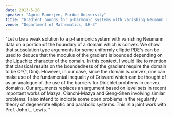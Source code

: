 ```yaml
---
date: 2013-5-20
speaker: "Agnid Banerjee, Purdue University"
title: "Gradient bounds for p-harmonic systems with vanishing Neumann data in a convex domain"
venue: "Department of Mathematics, LH-3"
---
```

"Let u be a weak solution to a p-harmonic system with vanishing
Neumann data on a portion of the boundary of a  domain  which is  convex.
We show that  subsolution type  arguments for  some  uniformly elliptic
PDE's can be used to deduce that  the modulus of the gradient is bounded
depending on  the Lipschitz character  of the domain. In this context, I
would like to mention that classical  results  on the boundedness of the
gradient require the domain to be  C^{1, Dini}. However,  in our case,
since the domain is convex, one can make use of the fundamental inequality
of Grisvard  which can be thought of as an analogue of the use of the
barriers for Dirichlet problems in convex domains. Our arguments  replaces
an argument  based on level sets in recent important works of Mazya,
Cianchi-Mazya and Geng-Shen involving similar problems. I also  intend to
indicate some open problems in the regularity theory of degenerate elliptic
and parabolic systems. This is  a joint work with Prof. John L. Lewis. "
